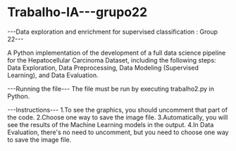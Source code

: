 # Trabalho-IA---grupo22
---Data exploration and enrichment for supervised classification : Group 22---

A Python implementation of the development of a full data science pipeline for the Hepatocellular Carcinoma Dataset, including the following steps: Data Exploration, Data Preprocessing, Data Modeling (Supervised Learning), and Data Evaluation.

---Running the file---
The file must be run by executing trabalho2.py in Python.

---Instructions---
1.To see the graphics, you should uncomment that part of the code.
2.Choose one way to save the image file.
3.Automatically, you will see the results of the Machine Learning models in the output.
4.In Data Evaluation, there's no need to uncomment, but you need to choose one way to save the image file.
